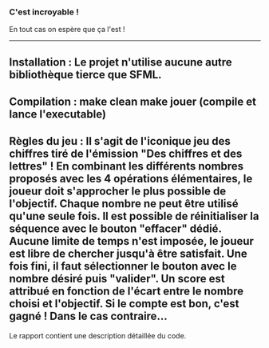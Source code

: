 ### C'est incroyable !

En tout cas on espère que ça l'est !

---------------------------------------------------------------------------------------------
Installation : Le projet n'utilise aucune autre bibliothèque tierce que SFML.
---------------------------------------------------------------------------------------------
Compilation : make clean
              make jouer (compile et lance l'executable)
---------------------------------------------------------------------------------------------
Règles du jeu :
  Il s'agit de l'iconique jeu des chiffres tiré de l'émission "Des chiffres et des lettres" !
  En combinant les différents nombres proposés avec les 4 opérations élémentaires, le joueur doit s'approcher le plus possible de l'objectif.
  Chaque nombre ne peut être utilisé qu'une seule fois. Il est possible de réinitialiser la séquence avec le bouton "effacer" dédié. Aucune limite de temps n'est imposée, le joueur est libre de chercher jusqu'à être satisfait.
  Une fois fini, il faut sélectionner le bouton avec le nombre désiré puis "valider". Un score est attribué en fonction de l'écart entre le nombre choisi et l'objectif. Si le compte est bon, c'est gagné ! Dans le cas contraire...
---------------------------------------------------------------------------------------------
Le rapport contient une description détaillée du code.
  
